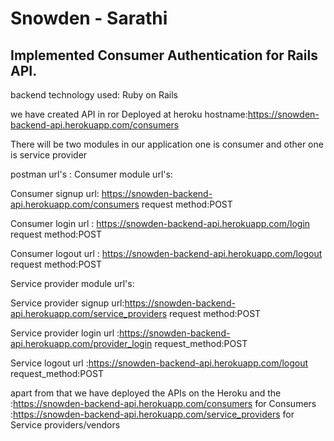# Snowden - Sarathi 

## Implemented Consumer Authentication for Rails API.

backend technology used: Ruby on Rails

we have created API in ror
Deployed at heroku
hostname:https://snowden-backend-api.herokuapp.com/consumers

There will be two modules in our application one is consumer and other one is service provider

postman url's :
Consumer module url's:

Consumer signup url:
https://snowden-backend-api.herokuapp.com/consumers
request method:POST

Consumer login url :
https://snowden-backend-api.herokuapp.com/login
request method:POST

Consumer logout url :
https://snowden-backend-api.herokuapp.com/logout
request method:POST


Service provider module url's:

Service provider signup url:https://snowden-backend-api.herokuapp.com/service_providers
request method:POST

Service provider login url :https://snowden-backend-api.herokuapp.com/provider_login
request_method:POST

Service logout url :https://snowden-backend-api.herokuapp.com/logout
request_method:POST

apart from that we have deployed the APIs on the Heroku and the  
:https://snowden-backend-api.herokuapp.com/consumers for Consumers
:https://snowden-backend-api.herokuapp.com/service_providers for Service providers/vendors


